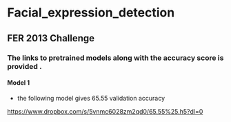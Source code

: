 # Facial_expression_detection

## FER 2013 Challenge 


### The links to pretrained models along with the accuracy score is provided .

#### Model 1  

* the following model gives 65.55 validation accuracy

https://www.dropbox.com/s/5vnmc6028zm2qd0/65.55%25.h5?dl=0
